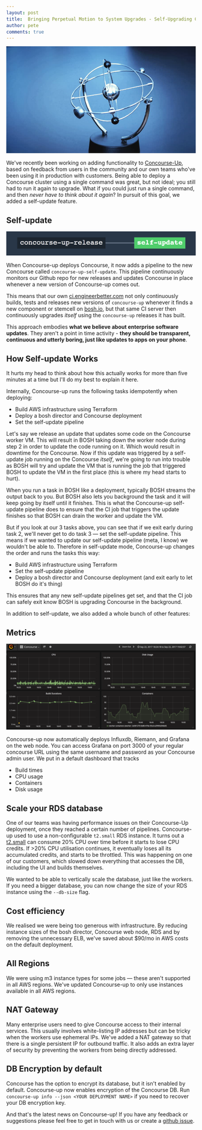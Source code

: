 ```yaml
---
layout: post
title:  Bringing Perpetual Motion to System Upgrades - Self-Upgrading Concourse CI
author: pete
comments: true
---
```


<img src="/images/blog/perpetual-motion.jpg" class="image fit" />

We've recently been working on adding functionality to [Concourse-Up](https://github.com/EngineerBetter/concourse-up), based on feedback from users in the community and our own teams who've been using it in production with customers. Being able to deploy a Concourse cluster using a single command was great, but not ideal; you still had to run it again to upgrade. What if you could just run a single command, and then _never have to think about it again_? In pursuit of this goal, we added a self-update feature.

<!--more-->

## Self-update

<img src="/images/blog/self-update.png" class="image fit" />

When Concourse-up deploys Concourse, it now adds a pipeline to the new Concourse called `concourse-up-self-update`. This pipeline continuously monitors our Github repo for new releases and updates Concourse in place whenever a new version of Concourse-up comes out.

This means that our own [ci.engineerbetter.com](https://ci.engineerbetter.com) not only continuously builds, tests and releases new versions of `concourse-up` whenever it finds a new component or stemcell on [bosh.io](https://bosh.io), but that same CI server then continuously upgrades *itself* using the `concourse-up` releases it has built.

This approach embodies **what we believe about enterprise software updates**. They aren't a point in time activity - **they should be transparent, continuous and utterly boring, just like updates to apps on your phone**.

## How Self-update Works

It hurts my head to think about how this actually works for more than five minutes at a time but I'll do my best to explain it here.

Internally, Concourse-up runs the following tasks idempotently when deploying:

* Build AWS infrastructure using Terraform
* Deploy a bosh director and Concourse deployment
* Set the self-update pipeline

Let's say we release an update that updates some code on the Concourse worker VM. This will result in BOSH taking down the worker node during step 2 in order to update the code running on it. Which would result in downtime for the Concourse. Now if this update was triggered by a self-update job running on the Concourse _itself_, we're going to run into trouble as BOSH will try and update the VM that is running the job that triggered BOSH to update the VM in the first place (this is where my head starts to hurt).

When you run a task in BOSH like a deployment, typically BOSH streams the output back to you. But BOSH also lets you background the task and it will keep going by itself until it finishes. This is what the Concourse-up self-update pipeline does to ensure that the CI job that triggers the update finishes so that BOSH can drain the worker and update the VM.

But if you look at our 3 tasks above, you can see that if we exit early during task 2, we'll never get to do task 3 — set the self-update pipeline. This means if we wanted to update our self-update pipeline (meta, I know) we wouldn't be able to. Therefore in self-update mode, Concourse-up changes the order and runs the tasks this way:

* Build AWS infrastructure using Terraform
* Set the self-update pipeline
* Deploy a bosh director and Concourse deployment (and exit early to let BOSH do it's thing)

This ensures that any new self-update pipelines get set, and that the CI job can safely exit know BOSH is upgrading Concourse in the background.

In addition to self-update, we also added a whole bunch of other features:

## Metrics

<img src="/images/blog/ci-metrics.png" class="image fit" />

Concourse-up now automatically deploys Influxdb, Riemann, and Grafana on the web node. You can access Grafana on port 3000 of your regular concourse URL using the same username and password as your Concourse admin user. We put in a default dashboard that tracks

* Build times
* CPU usage
* Containers
* Disk usage

## Scale your RDS database

One of our teams was having performance issues on their Concourse-Up deployment, once they reached a certain number of pipelines. Concourse-up used to use a non-configurable `t2.small` RDS instance. It turns out a [t2.small](http://docs.aws.amazon.com/AWSEC2/latest/UserGuide/t2-instances.html) can consume 20% CPU over time before it starts to lose CPU credits. If >20% CPU utilisation continues, it eventually loses all its accumulated credits, and starts to be throttled. This was happening on one of our customers, which slowed down everything that accesses the DB, including the UI and builds themselves.

We wanted to be able to vertically scale the database, just like the workers. If you need a bigger database, you can now change the size of your RDS instance using the `--db-size` flag.

## Cost efficiency

We realised we were being too generous with infrastructure. By reducing instance sizes of the bosh director, Concourse web node, RDS and by removing the unnecessary ELB, we've saved about $90/mo in AWS costs on the default deployment.

## All Regions

We were using m3 instance types for some jobs — these aren't supported in all AWS regions. We've updated Concourse-up to only use instances available in all AWS regions.

## NAT Gateway

Many enterprise users need to give Concourse access to their internal services. This usually involves white-listing IP addresses but can be tricky when the workers use ephemeral IPs. We've added a NAT gateway so that there is a single persistent IP for outbound traffic. It also adds an extra layer of security by preventing the workers from being directly addressed.

## DB Encryption by default

Concourse has the option to encrypt its database, but it isn't enabled by default. Concourse-up now enables encryption of the Concourse DB. Run `concourse-up info --json <YOUR DEPLOYMENT NAME>` if you need to recover your DB encryption key.

And that's the latest news on Concourse-up! If you have any feedback or suggestions please feel free to get in touch with us or create a [github issue](github.com/EngineerBetter/concourse-up).
